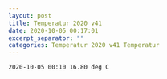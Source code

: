 ```yaml
---
layout: post
title: Temperatur 2020 v41
date: 2020-10-05 00:17:01
excerpt_separator: ""
categories: Temperatur 2020 v41 Temperatur
---
```

```
2020-10-05 00:10 16.80 deg C
```
